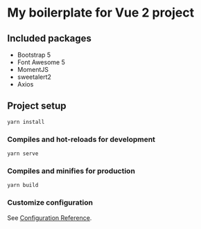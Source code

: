 # My boilerplate for Vue 2 project

## Included packages
* Bootstrap 5
* Font Awesome 5
* MomentJS
* sweetalert2
* Axios

## Project setup
```
yarn install
```

### Compiles and hot-reloads for development
```
yarn serve
```

### Compiles and minifies for production
```
yarn build
```

### Customize configuration
See [Configuration Reference](https://cli.vuejs.org/config/).
